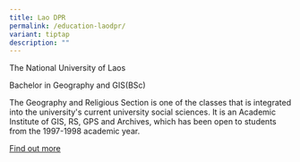 ```yaml
---
title: Lao DPR
permalink: /education-laodpr/
variant: tiptap
description: ""
---
```

<p>The National University of Laos</p>
<p>Bachelor in Geography and GIS(BSc)</p>
<p>The Geography and Religious Section is one of the classes that is integrated
into the university's current university social sciences. It is an Academic
Institute of GIS, RS, GPS and Archives, which has been open to students
from the 1997-1998 academic year.</p>
<p><a href="http://www.nuol.edu.la/index.php/en/" rel="noopener noreferrer nofollow" target="_blank">Find out more</a>
</p>
